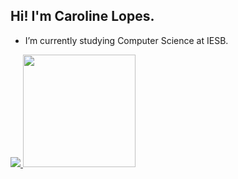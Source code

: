 ## Hi! I'm Caroline Lopes.

- I’m currently studying Computer Science at IESB.  

<div>
 <a href="https://github.com/lpmtm/github-readme-stats">
 <img src="https://github-readme-stats.vercel.app/api?username=lpmtm&show_icons=true&include_all_commits=true&theme=buefy&hide_border=true&cache_seconds=1800" />
 <img height="180em" src="https://github-readme-stats.vercel.app/api/top-langs/?username=lpmtm&layout=compact&theme=buefy&hide_border=true" /></a> 
</div>
